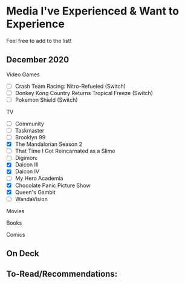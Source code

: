 # Media I've Experienced & Want to Experience

Feel free to add to the list!

## December 2020

Video Games
- [ ] Crash Team Racing: Nitro-Refueled (Switch)
- [ ] Donkey Kong Country Returns Tropical Freeze (Switch)
- [ ] Pokemon Shield (Switch)

TV
- [ ] Community
- [ ] Taskmaster
- [ ] Brooklyn 99
- [X] The Mandalorian Season 2
- [ ] That Time I Got Reincarnated as a Slime
- [ ] Digimon:
- [X] Daicon III
- [X] Daicon IV
- [ ] My Hero Academia
- [X] Chocolate Panic Picture Show
- [X] Queen's Gambit
- [ ] WandaVision

Movies

Books

Comics

## On Deck

## To-Read/Recommendations:
